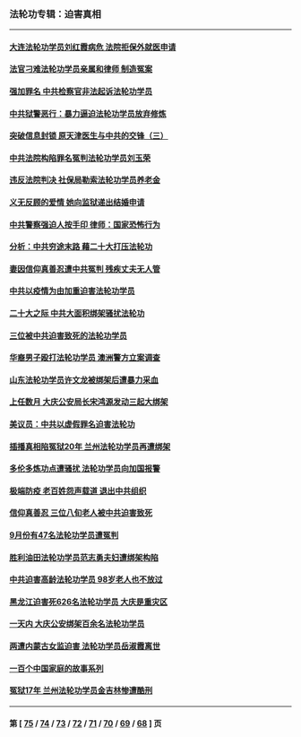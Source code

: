 ### 法轮功专辑：迫害真相
---
#### [大连法轮功学员刘红霞病危 法院拒保外就医申请](../../pages/nf4379/n13856678.md?11040430) 
#### [法官刁难法轮功学员亲属和律师 制造冤案](../../pages/nf4379/n13853873.md?11040430) 
#### [强加罪名 中共检察官非法起诉法轮功学员](../../pages/nf4379/n13852456.md?11040430) 
#### [中共狱警恶行：暴力逼迫法轮功学员放弃修炼](../../pages/nf4379/n13851207.md?11040430) 
#### [突破信息封锁 原天津医生与中共的交锋（三）](../../pages/nf4379/n13849718.md?11040430) 
#### [中共法院构陷罪名冤判法轮功学员刘玉荣](../../pages/nf4379/n13850139.md?11040430) 
#### [违反法院判决 社保局勒索法轮功学员养老金](../../pages/nf4379/n13847343.md?11040430) 
#### [义无反顾的爱情 她向监狱递出结婚申请](../../pages/nf4379/n13849716.md?11040430) 
#### [中共警察强迫人按手印 律师：国家恐怖行为](../../pages/nf4379/n13848797.md?11040430) 
#### [分析：中共穷途末路 藉二十大打压法轮功](../../pages/nf4379/n13847577.md?11040430) 
#### [妻因信仰真善忍遭中共冤判 残疾丈夫无人管](../../pages/nf4379/n13844598.md?11040430) 
#### [中共以疫情为由加重迫害法轮功学员](../../pages/nf4379/n13845591.md?11040430) 
#### [二十大之际 中共大面积绑架骚扰法轮功](../../pages/nf4379/n13846381.md?11040430) 
#### [三位被中共迫害致死的法轮功学员](../../pages/nf4379/n13843974.md?11040430) 
#### [华裔男子殴打法轮功学员 澳洲警方立案调查](../../pages/nf4379/n13843606.md?11040430) 
#### [山东法轮功学员许文龙被绑架后遭暴力采血](../../pages/nf4379/n13842524.md?11040430) 
#### [上任数月 大庆公安局长宋鸿源发动三起大绑架](../../pages/nf4379/n13841775.md?11040430) 
#### [美议员：中共以虚假罪名迫害法轮功](../../pages/nf4379/n13841083.md?11040430) 
#### [插播真相陷冤狱20年 兰州法轮功学员再遭绑架](../../pages/nf4379/n13840946.md?11040430) 
#### [多伦多炼功点遭骚扰 法轮功学员向加国报警](../../pages/nf4379/n13840401.md?11040430) 
#### [极端防疫 老百姓怨声载道 退出中共组织](../../pages/nf4379/n13840058.md?11040430) 
#### [信仰真善忍 三位八旬老人被中共迫害致死](../../pages/nf4379/n13838655.md?11040430) 
#### [9月份有47名法轮功学员遭冤判](../../pages/nf4379/n13839495.md?11040430) 
#### [胜利油田法轮功学员范志勇夫妇遭绑架构陷](../../pages/nf4379/n13838044.md?11040430) 
#### [中共迫害高龄法轮功学员 98岁老人也不放过](../../pages/nf4379/n13836765.md?11040430) 
#### [黑龙江迫害死626名法轮功学员 大庆是重灾区](../../pages/nf4379/n13836247.md?11040430) 
#### [一天内 大庆公安绑架百余名法轮功学员](../../pages/nf4379/n13835359.md?11040430) 
#### [两遭内蒙古女监迫害 法轮功学员岳淑霞离世](../../pages/nf4379/n13834576.md?11040430) 
#### [一百个中国家庭的故事系列](../../pages/nf4379/n13833308.md?11040430) 
#### [冤狱17年 兰州法轮功学员金吉林惨遭酷刑](../../pages/nf4379/n13832422.md?11040430) 

---
#### 第 [ [75](./75.md?11040430) / [74](./74.md?11040430) / [73](./73.md?11040430) / [72](./72.md?11040430) / [71](./71.md?11040430) / [70](./70.md?11040430) / [69](./69.md?11040430) / [68](./68.md?11040430) ] 页
